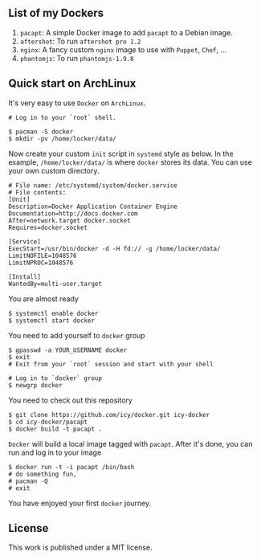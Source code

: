 ## List of my Dockers

1. `pacapt`: A simple Docker image to add `pacapt` to a Debian image.
2. `aftershot`: To run `aftershot pro 1.2`
3. `nginx`: A fancy custom `nginx` image to use with `Puppet`, `Chef`, ...
4. `phantomjs`: To run `phantomjs-1.9.8`

## Quick start on ArchLinux

It's very easy to use `Docker` on `ArchLinux`.

    # Log in to your `root` shell.

    $ pacman -S docker
    $ mkdir -pv /home/locker/data/

Now create your custom `init` script in `systemd` style as below.
In the example, `/home/locker/data/` is where `docker` stores its data.
You can use your own custom directory.

    # File name: /etc/systemd/system/docker.service
    # File contents:
    [Unit]
    Description=Docker Application Container Engine
    Documentation=http://docs.docker.com
    After=network.target docker.socket
    Requires=docker.socket

    [Service]
    ExecStart=/usr/bin/docker -d -H fd:// -g /home/locker/data/
    LimitNOFILE=1048576
    LimitNPROC=1048576

    [Install]
    WantedBy=multi-user.target

You are almost ready

    $ systemctl enable docker
    $ systemctl start docker

You need to add yourself to `docker` group

    $ gpasswd -a YOUR_USERNAME docker
    $ exit
    # Exit from your `root` session and start with your shell

    # Log in to `docker` group
    $ newgrp docker

You need to check out this repository

    $ git clone https://github.com/icy/docker.git icy-docker
    $ cd icy-docker/pacapt
    $ docker build -t pacapt .

`Docker` will build a local image tagged with `pacapt`. After it's done,
you can run and log in to your image

    $ docker run -t -i pacapt /bin/bash
    # do something fun,
    # pacman -Q
    # exit

You have enjoyed your first `docker` journey.

## License

This work is published under a MIT license.
